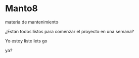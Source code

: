 # Manto8
materia de mantenimiento

<body>



 <p>¿Están todos listos para comenzar el proyecto en una semana?</p>
<p>Yo estoy listo lets go</p>
<p>ya?</p>

</body>
